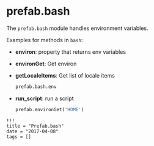 # prefab.bash

The `prefab.bash` module handles environment variables.

Examples for methods in `bash`:

- **environ**: property that returns env variables
- **environGet**: Get environ
- **getLocaleItems**: Get list of locale items


  ```python
  prefab.bash.env
  ```

- **run_script**: run a script

  ```python
  prefab.environGet('HOME')
  ```

```
!!!
title = "Prefab.bash"
date = "2017-04-08"
tags = []
```
